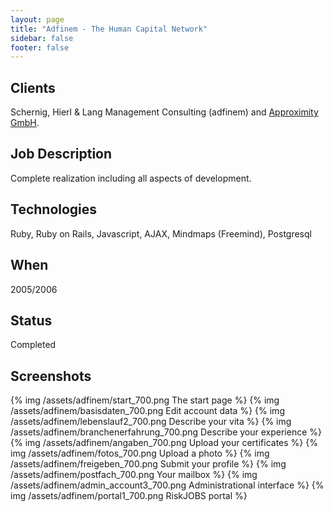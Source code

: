 ```yaml
---
layout: page
title: "Adfinem - The Human Capital Network"
sidebar: false
footer: false
---
```


## Clients

Schernig, Hierl &amp; Lang Management Consulting (adfinem)
and [Approximity GmbH](http://www.approximity.com).

## Job Description

Complete realization including all aspects of development.

## Technologies

Ruby, Ruby on Rails, Javascript, AJAX, Mindmaps (Freemind), Postgresql

## When

2005/2006

## Status
Completed

## Screenshots

{% img /assets/adfinem/start_700.png The start page %}
{% img /assets/adfinem/basisdaten_700.png Edit account data %}
{% img /assets/adfinem/lebenslauf2_700.png Describe your vita %}
{% img /assets/adfinem/branchenerfahrung_700.png Describe your experience %}
{% img /assets/adfinem/angaben_700.png Upload your certificates %}
{% img /assets/adfinem/fotos_700.png Upload a photo %}
{% img /assets/adfinem/freigeben_700.png Submit your profile %}
{% img /assets/adfinem/postfach_700.png Your mailbox %}
{% img /assets/adfinem/admin_account3_700.png Administrational interface %}
{% img /assets/adfinem/portal1_700.png RiskJOBS portal %}
